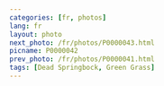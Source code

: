 ```yaml
---
categories: [fr, photos]
lang: fr
layout: photo
next_photo: /fr/photos/P0000043.html
picname: P0000042
prev_photo: /fr/photos/P0000041.html
tags: [Dead Springbock, Green Grass]
---
```

